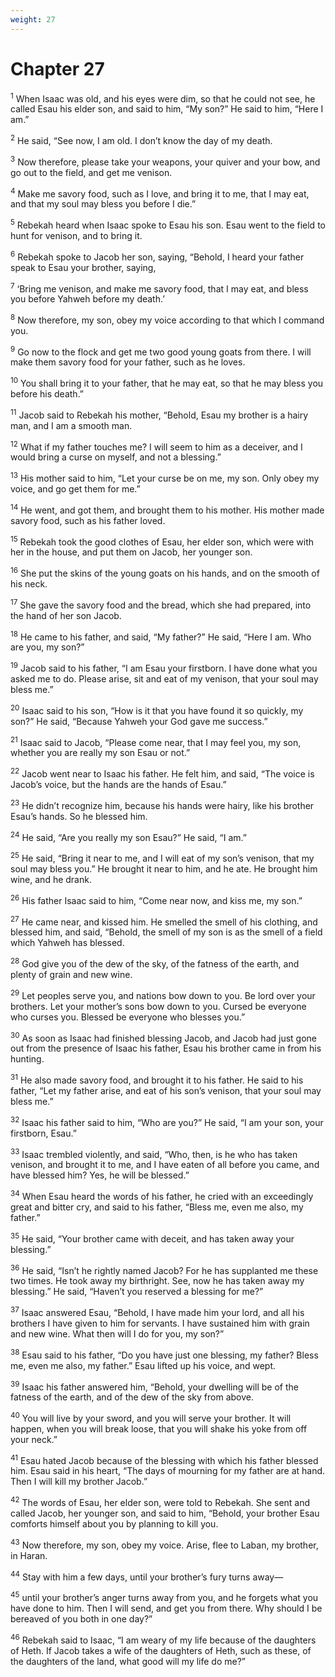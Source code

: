 ```yaml
---
weight: 27
---
```


# Chapter 27

<sup>1</sup> When Isaac was old, and his eyes were dim, so that he could not see, he called Esau his elder son, and said to him, “My son?” He said to him, “Here I am.” 

<sup>2</sup> He said, “See now, I am old. I don’t know the day of my death. 

<sup>3</sup> Now therefore, please take your weapons, your quiver and your bow, and go out to the field, and get me venison. 

<sup>4</sup> Make me savory food, such as I love, and bring it to me, that I may eat, and that my soul may bless you before I die.” 

<sup>5</sup> Rebekah heard when Isaac spoke to Esau his son. Esau went to the field to hunt for venison, and to bring it. 

<sup>6</sup> Rebekah spoke to Jacob her son, saying, “Behold, I heard your father speak to Esau your brother, saying, 

<sup>7</sup> ‘Bring me venison, and make me savory food, that I may eat, and bless you before Yahweh before my death.’ 

<sup>8</sup> Now therefore, my son, obey my voice according to that which I command you. 

<sup>9</sup> Go now to the flock and get me two good young goats from there. I will make them savory food for your father, such as he loves. 

<sup>10</sup> You shall bring it to your father, that he may eat, so that he may bless you before his death.” 

<sup>11</sup> Jacob said to Rebekah his mother, “Behold, Esau my brother is a hairy man, and I am a smooth man. 

<sup>12</sup> What if my father touches me? I will seem to him as a deceiver, and I would bring a curse on myself, and not a blessing.” 

<sup>13</sup> His mother said to him, “Let your curse be on me, my son. Only obey my voice, and go get them for me.” 

<sup>14</sup> He went, and got them, and brought them to his mother. His mother made savory food, such as his father loved. 

<sup>15</sup> Rebekah took the good clothes of Esau, her elder son, which were with her in the house, and put them on Jacob, her younger son. 

<sup>16</sup> She put the skins of the young goats on his hands, and on the smooth of his neck. 

<sup>17</sup> She gave the savory food and the bread, which she had prepared, into the hand of her son Jacob. 

<sup>18</sup> He came to his father, and said, “My father?” He said, “Here I am. Who are you, my son?” 

<sup>19</sup> Jacob said to his father, “I am Esau your firstborn. I have done what you asked me to do. Please arise, sit and eat of my venison, that your soul may bless me.” 

<sup>20</sup> Isaac said to his son, “How is it that you have found it so quickly, my son?” He said, “Because Yahweh your God gave me success.” 

<sup>21</sup> Isaac said to Jacob, “Please come near, that I may feel you, my son, whether you are really my son Esau or not.” 

<sup>22</sup> Jacob went near to Isaac his father. He felt him, and said, “The voice is Jacob’s voice, but the hands are the hands of Esau.” 

<sup>23</sup> He didn’t recognize him, because his hands were hairy, like his brother Esau’s hands. So he blessed him. 

<sup>24</sup> He said, “Are you really my son Esau?” He said, “I am.” 

<sup>25</sup> He said, “Bring it near to me, and I will eat of my son’s venison, that my soul may bless you.” He brought it near to him, and he ate. He brought him wine, and he drank. 

<sup>26</sup> His father Isaac said to him, “Come near now, and kiss me, my son.” 

<sup>27</sup> He came near, and kissed him. He smelled the smell of his clothing, and blessed him, and said, “Behold, the smell of my son is as the smell of a field which Yahweh has blessed. 

<sup>28</sup> God give you of the dew of the sky, of the fatness of the earth, and plenty of grain and new wine. 

<sup>29</sup> Let peoples serve you, and nations bow down to you. Be lord over your brothers. Let your mother’s sons bow down to you. Cursed be everyone who curses you. Blessed be everyone who blesses you.” 

<sup>30</sup> As soon as Isaac had finished blessing Jacob, and Jacob had just gone out from the presence of Isaac his father, Esau his brother came in from his hunting. 

<sup>31</sup> He also made savory food, and brought it to his father. He said to his father, “Let my father arise, and eat of his son’s venison, that your soul may bless me.” 

<sup>32</sup> Isaac his father said to him, “Who are you?” He said, “I am your son, your firstborn, Esau.” 

<sup>33</sup> Isaac trembled violently, and said, “Who, then, is he who has taken venison, and brought it to me, and I have eaten of all before you came, and have blessed him? Yes, he will be blessed.” 

<sup>34</sup> When Esau heard the words of his father, he cried with an exceedingly great and bitter cry, and said to his father, “Bless me, even me also, my father.” 

<sup>35</sup> He said, “Your brother came with deceit, and has taken away your blessing.” 

<sup>36</sup> He said, “Isn’t he rightly named Jacob? For he has supplanted me these two times. He took away my birthright. See, now he has taken away my blessing.” He said, “Haven’t you reserved a blessing for me?” 

<sup>37</sup> Isaac answered Esau, “Behold, I have made him your lord, and all his brothers I have given to him for servants. I have sustained him with grain and new wine. What then will I do for you, my son?” 

<sup>38</sup> Esau said to his father, “Do you have just one blessing, my father? Bless me, even me also, my father.” Esau lifted up his voice, and wept. 

<sup>39</sup> Isaac his father answered him, “Behold, your dwelling will be of the fatness of the earth, and of the dew of the sky from above. 

<sup>40</sup> You will live by your sword, and you will serve your brother. It will happen, when you will break loose, that you will shake his yoke from off your neck.” 

<sup>41</sup> Esau hated Jacob because of the blessing with which his father blessed him. Esau said in his heart, “The days of mourning for my father are at hand. Then I will kill my brother Jacob.” 

<sup>42</sup> The words of Esau, her elder son, were told to Rebekah. She sent and called Jacob, her younger son, and said to him, “Behold, your brother Esau comforts himself about you by planning to kill you. 

<sup>43</sup> Now therefore, my son, obey my voice. Arise, flee to Laban, my brother, in Haran. 

<sup>44</sup> Stay with him a few days, until your brother’s fury turns away— 

<sup>45</sup> until your brother’s anger turns away from you, and he forgets what you have done to him. Then I will send, and get you from there. Why should I be bereaved of you both in one day?” 

<sup>46</sup> Rebekah said to Isaac, “I am weary of my life because of the daughters of Heth. If Jacob takes a wife of the daughters of Heth, such as these, of the daughters of the land, what good will my life do me?” 


